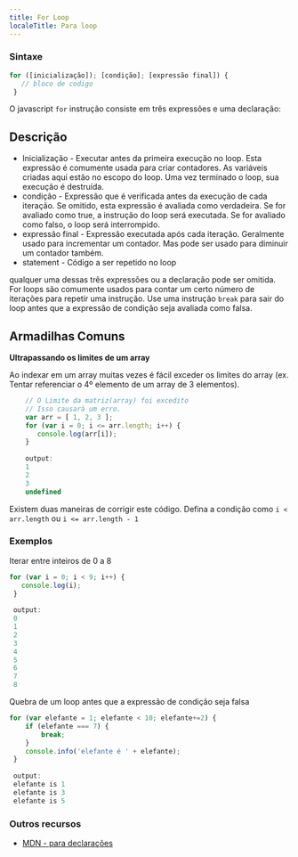 ```yaml
---
title: For Loop
localeTitle: Para loop
---
```

### Sintaxe

```javascript
for ([inicialização]); [condição]; [expressão final]) { 
   // bloco de codigo 
 } 
```

O javascript `for` instrução consiste em três expressões e uma declaração:

## Descrição

*   Inicialização - Executar antes da primeira execução no loop. Esta expressão é comumente usada para criar contadores. As variáveis ​​criadas aqui estão no escopo do loop. Uma vez terminado o loop, sua execução é destruída.
*   condição - Expressão que é verificada antes da execução de cada iteração. Se omitido, esta expressão é avaliada como verdadeira. Se for avaliado como true, a instrução do loop será executada. Se for avaliado como falso, o loop será interrompido.
*   expressão final - Expressão executada após cada iteração. Geralmente usado para incrementar um contador. Mas pode ser usado para diminuir um contador também.
*   statement - Código a ser repetido no loop

qualquer uma dessas três expressões ou a declaração pode ser omitida. For loops são comumente usados ​​para contar um certo número de iterações para repetir uma instrução. Use uma instrução `break` para sair do loop antes que a expressão de condição seja avaliada como falsa.

## Armadilhas Comuns

**Ultrapassando os limites de um array**

Ao indexar em um array muitas vezes é fácil exceder os limites do array (ex. Tentar referenciar o 4º elemento de um array de 3 elementos).

```javascript
    // O Limite da matriz(array) foi excedito
    // Isso causará um erro. 
    var arr = [ 1, 2, 3 ]; 
    for (var i = 0; i <= arr.length; i++) { 
       console.log(arr[i]); 
    } 
 
    output: 
    1 
    2 
    3 
    undefined 
```

Existem duas maneiras de corrigir este código. Defina a condição como `i < arr.length` ou `i <= arr.length - 1`

### Exemplos

Iterar entre inteiros de 0 a 8

```javascript
for (var i = 0; i < 9; i++) { 
   console.log(i); 
 } 
 
 output: 
 0 
 1 
 2 
 3 
 4 
 5 
 6 
 7 
 8 
```

Quebra de um loop antes que a expressão de condição seja falsa

```javascript
for (var elefante = 1; elefante < 10; elefante+=2) { 
    if (elefante === 7) { 
        break; 
    } 
    console.info('elefante é ' + elefante); 
 } 
 
 output: 
 elefante is 1 
 elefante is 3 
 elefante is 5 
```

### Outros recursos

*   [MDN - para declarações](https://developer.mozilla.org/en-US/docs/Web/JavaScript/Reference/Statements/for)
